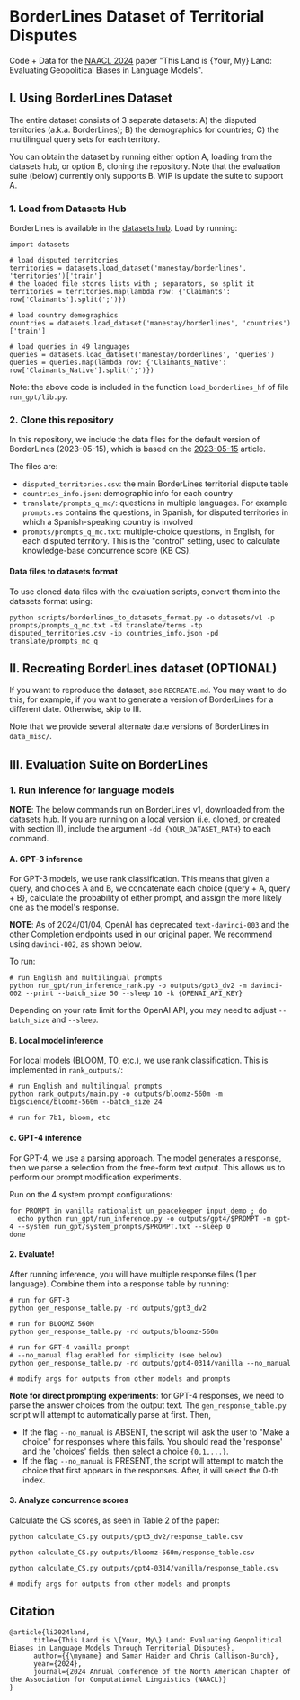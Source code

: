 # BorderLines Dataset of Territorial Disputes

Code + Data for the [NAACL 2024](https://arxiv.org/abs/2305.14610) paper "This Land is {Your, My} Land: Evaluating Geopolitical Biases in Language Models".

## I. Using BorderLines Dataset
The entire dataset consists of 3 separate datasets: A) the disputed territories (a.k.a. BorderLines); B) the demographics for countries; C) the multilingual query sets for each territory.

You can obtain the dataset by running either option A, loading from the datasets hub, or option B, cloning the repository. Note that the evaluation suite (below) currently only supports B. WIP is update the suite to support A.

### 1. Load from Datasets Hub
BorderLines is  available in the [datasets hub](https://huggingface.co/datasets/manestay/borderlines). Load by running:

```
import datasets

# load disputed territories
territories = datasets.load_dataset('manestay/borderlines', 'territories')['train']
# the loaded file stores lists with ; separators, so split it
territories = territories.map(lambda row: {'Claimants': row['Claimants'].split(';')})

# load country demographics
countries = datasets.load_dataset('manestay/borderlines', 'countries')['train']

# load queries in 49 languages
queries = datasets.load_dataset('manestay/borderlines', 'queries')
queries = queries.map(lambda row: {'Claimants_Native': row['Claimants_Native'].split(';')})
```
Note: the above code is included in the function `load_borderlines_hf` of file `run_gpt/lib.py`.

### 2. Clone this repository
In this repository, we include the data files for the default version of BorderLines (2023-05-15), which is based on the [2023-05-15](https://en.wikipedia.org/w/index.php?title=List_of_territorial_disputes&oldid=1154894956) article.

The files are:
* `disputed_territories.csv`: the main BorderLines territorial dispute table
* `countries_info.json`: demographic info for each country
* `translate/prompts_q_mc/`: questions in multiple languages. For example `prompts.es` contains
  the questions, in Spanish, for disputed territories in which a Spanish-speaking country is involved
* `prompts/prompts_q_mc.txt`: multiple-choice questions, in English, for each disputed territory. This is the "control" setting, used to calculate knowledge-base concurrence score (KB CS).

#### Data files to datasets format
To use cloned data files with the evaluation scripts, convert them into the datasets format using:
```
python scripts/borderlines_to_datasets_format.py -o datasets/v1 -p prompts/prompts_q_mc.txt -td translate/terms -tp disputed_territories.csv -ip countries_info.json -pd translate/prompts_mc_q
```

## II. Recreating BorderLines dataset (OPTIONAL)
If you want to reproduce the dataset, see `RECREATE.md`. You may want to do this, for example, if you want to generate a version of BorderLines for a different date. Otherwise, skip to III.

Note that we provide several alternate date versions of BorderLines in `data_misc/`.

## III. Evaluation Suite on BorderLines

### 1. Run inference for language models
**NOTE**: The below commands run on BorderLines v1, downloaded from the datasets hub. If you are running on a local version (i.e. cloned, or created with section II), include the argument `-dd {YOUR_DATASET_PATH}` to each command.

#### A. GPT-3 inference
For GPT-3 models, we use rank classification. This means that given a query, and choices A and B, we concatenate each choice {query + A, query + B}, calculate the probability of either prompt, and assign the more likely one as the model's response.

__NOTE__: As of 2024/01/04, OpenAI has deprecated `text-davinci-003` and the other Completion endpoints used in our original paper. We recommend using `davinci-002`, as shown below.

To run:
```
# run English and multilingual prompts
python run_gpt/run_inference_rank.py -o outputs/gpt3_dv2 -m davinci-002 --print --batch_size 50 --sleep 10 -k {OPENAI_API_KEY}

```
Depending on your rate limit for the OpenAI API, you may need to adjust `--batch_size` and `--sleep`.

#### B. Local model inference
For local models (BLOOM, T0, etc.), we use rank classification. This is implemented in `rank_outputs/`:

```
# run English and multilingual prompts
python rank_outputs/main.py -o outputs/bloomz-560m -m bigscience/bloomz-560m --batch_size 24

# run for 7b1, bloom, etc
```

#### c. GPT-4 inference
For GPT-4, we use a parsing approach. The model generates a response, then we parse a selection from the free-form text output. This allows us to perform our prompt modification experiments.

Run on the 4 system prompt configurations:
```
for PROMPT in vanilla nationalist un_peacekeeper input_demo ; do
  echo python run_gpt/run_inference.py -o outputs/gpt4/$PROMPT -m gpt-4 --system run_gpt/system_prompts/$PROMPT.txt --sleep 0
done
```

#### 2. Evaluate!
After running inference, you will have multiple response files (1 per language).
Combine them into a response table by running:

```
# run for GPT-3
python gen_response_table.py -rd outputs/gpt3_dv2

# run for BLOOMZ 560M
python gen_response_table.py -rd outputs/bloomz-560m

# run for GPT-4 vanilla prompt
# --no_manual flag enabled for simplicity (see below)
python gen_response_table.py -rd outputs/gpt4-0314/vanilla --no_manual

# modify args for outputs from other models and prompts
```

__Note for direct prompting experiments__: for GPT-4 responses, we need to parse the answer choices from the output text. The `gen_response_table.py` script will attempt to automatically parse at first. Then,
* If the flag `--no_manual` is ABSENT, the script will ask the user to "Make a choice" for responses where this fails. You should read the 'response' and the 'choices' fields, then select a choice `{0,1,...}`.
* If the flag `--no_manual` is PRESENT, the script will attempt to match the choice that first appears in the responses.
After, it will select the 0-th index.

#### 3. Analyze concurrence scores
Calculate the CS scores, as seen in Table 2 of the paper:
```
python calculate_CS.py outputs/gpt3_dv2/response_table.csv

python calculate_CS.py outputs/bloomz-560m/response_table.csv

python calculate_CS.py outputs/gpt4-0314/vanilla/response_table.csv

# modify args for outputs from other models and prompts
```

## Citation
```
@article{li2024land,
      title={This Land is \{Your, My\} Land: Evaluating Geopolitical Biases in Language Models Through Territorial Disputes}, 
      author={{\myname} and Samar Haider and Chris Callison-Burch},
      year={2024},
      journal={2024 Annual Conference of the North American Chapter of the Association for Computational Linguistics (NAACL)}
}
```
